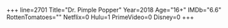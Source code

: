 +++
line=2701
Title="Dr. Pimple Popper"
Year=2018
Age="16+"
IMDb="6.6"
RottenTomatoes=""
Netflix=0
Hulu=1
PrimeVideo=0
Disney=0
+++

